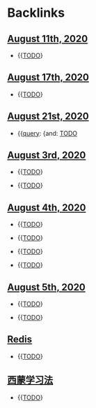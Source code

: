 
# Backlinks
## [August 11th, 2020](<August 11th, 2020.md>)
- {{[TODO](<TODO.md>)}

## [August 17th, 2020](<August 17th, 2020.md>)
- {{[TODO](<TODO.md>)}

## [August 21st, 2020](<August 21st, 2020.md>)
- {{[query](<query.md>):  {and: [TODO](<TODO.md>)

## [August 3rd, 2020](<August 3rd, 2020.md>)
- {{[TODO](<TODO.md>)}

- {{[TODO](<TODO.md>)}

## [August 4th, 2020](<August 4th, 2020.md>)
- {{[TODO](<TODO.md>)}

- {{[TODO](<TODO.md>)}

- {{[TODO](<TODO.md>)}

- {{[TODO](<TODO.md>)}

## [August 5th, 2020](<August 5th, 2020.md>)
- {{[TODO](<TODO.md>)}

- {{[TODO](<TODO.md>)}

## [Redis](<Redis.md>)
- {{[TODO](<TODO.md>)}

## [西蒙学习法](<西蒙学习法.md>)
- {{[TODO](<TODO.md>)}

